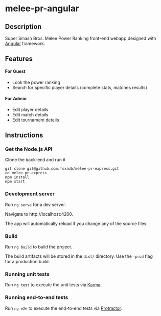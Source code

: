 # melee-pr-angular

## Description

Super Smash Bros. Melee Power Ranking front-end webapp designed with [Angular](https://angular.io) framework.

## Features

#### For Guest

- Look the power ranking
- Search for specific player details (complete stats, matches results)

#### For Admin

- Edit player details
- Edit match details
- Edit tournament details

## Instructions

### Get the Node.js API

Clone the back-end and run it

```
git clone git@github.com:foxadb/melee-pr-express.git
cd melee-pr-express
npm install
npm start
```

### Development server

Run `ng serve` for a dev server.

Navigate to http://localhost:4200.

The app will automatically reload if you change any of the source files.

### Build

Run `ng build` to build the project.

The build artifacts will be stored in the `dist/` directory. Use the `-prod` flag for a production build.

### Running unit tests

Run `ng test` to execute the unit tests via [Karma](https://karma-runner.github.io).

### Running end-to-end tests

Run `ng e2e` to execute the end-to-end tests via [Protractor](http://www.protractortest.org/).
